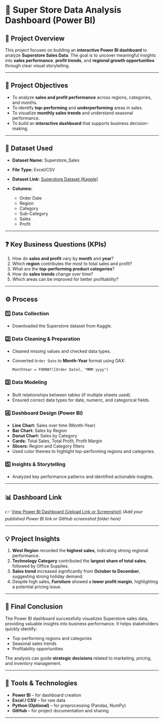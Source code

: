 
# 🏪 Super Store Data Analysis Dashboard (Power BI)

## 📌 Project Overview

This project focuses on building an **interactive Power BI dashboard** to analyze **Superstore Sales Data**.
The goal is to uncover meaningful insights into **sales performance**, **profit trends**, and **regional growth opportunities** through clear visual storytelling.

---

## 🎯 Project Objectives

* To analyze **sales and profit performance** across regions, categories, and months.
* To identify **top-performing** and **underperforming** areas in sales.
* To visualize **monthly sales trends** and understand seasonal performance.
* To build an **interactive dashboard** that supports business decision-making.

---

## 🧾 Dataset Used

* **Dataset Name:** Superstore_Sales
* **File Type:** Excel/CSV
* **Dataset Link:** [Superstore Dataset (Kaggle)](https://github.com/Debabrataswain3/Super-Store-Data-Analysis-/blob/main/Superstore.csv)
* **Columns:**

  * Order Date
  * Region
  * Category
  * Sub-Category
  * Sales
  * Profit

---

## ❓ Key Business Questions (KPIs)

1. How do **sales and profit** vary by **month** and **year**?
2. Which **region** contributes the most to total sales and profit?
3. What are the **top-performing product categories**?
4. How do **sales trends** change over time?
5. Which areas can be improved for better profitability?

---

## ⚙️ Process

### 1️⃣ Data Collection

* Downloaded the Superstore dataset from Kaggle.

### 2️⃣ Data Cleaning & Preparation

* Cleaned missing values and checked data types.
* Converted `Order Date` to **Month-Year** format using DAX:

  ```DAX
  MonthYear = FORMAT([Order Date], "MMM yyyy")
  ```

### 3️⃣ Data Modeling

* Built relationships between tables (if multiple sheets used).
* Ensured correct data types for date, numeric, and categorical fields.

### 4️⃣ Dashboard Design (Power BI)

* **Line Chart:** Sales over time (Month-Year)
* **Bar Chart:** Sales by Region
* **Donut Chart:** Sales by Category
* **Cards:** Total Sales, Total Profit, Profit Margin
* **Slicers:** Region and Category filters
* Used color themes to highlight top-performing regions and categories.

### 5️⃣ Insights & Storytelling

* Analyzed key performance patterns and identified actionable insights.

---

## 📊 Dashboard Link

👉 [View Power BI Dashboard (Upload Link or Screenshot)](https://app.powerbi.com/)
*(Add your published Power BI link or GitHub screenshot folder here)*

---

## 💡 Project Insights

1. **West Region** recorded the **highest sales**, indicating strong regional performance.
2. **Technology Category** contributed the **largest share of total sales**, followed by Office Supplies.
3. **Sales trend** increased significantly from **October to December**, suggesting strong holiday demand.
4. Despite high sales, **Furniture** showed a **lower profit margin**, highlighting a potential pricing issue.

---

## 🏁 Final Conclusion

The Power BI dashboard successfully visualizes Superstore sales data, providing valuable insights into business performance.
It helps stakeholders quickly identify:

* Top-performing regions and categories
* Seasonal sales trends
* Profitability opportunities

The analysis can guide **strategic decisions** related to marketing, pricing, and inventory management.

---

## 🧠 Tools & Technologies

* **Power BI** – for dashboard creation
* **Excel / CSV** – for raw data
* **Python (Optional)** – for preprocessing (Pandas, NumPy)
* **GitHub** – for project documentation and sharing

---
